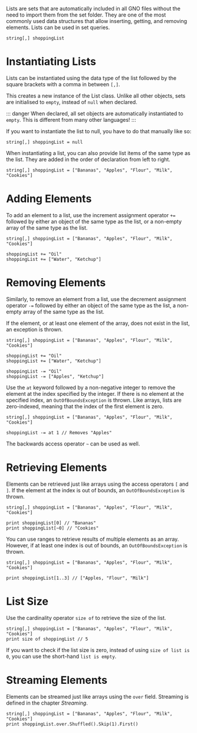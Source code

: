 Lists are sets that are automatically included in all GNO files without the need to import them
from the set folder. They are one of the most commonly used data structures that allow inserting,
getting, and removing elements. Lists can be used in set queries.

```gno
string[,] shoppingList
```

# Instantiating Lists

Lists can be instantiated using the data type of the list followed by the square brackets with
a comma in between `[,]`.

This creates a new instance of the List class. Unlike all other objects, sets are initialised to `empty`,
instead of `null` when declared.

::: danger
When declared, all set objects are automatically instantiated to `empty`.
This is different from many other languages!
:::

If you want to instantiate the list to null, you have to do that manually like so:

```gno
string[,] shoppingList = null
```

When instantiating a list, you can also provide list items of the same type as the list.
They are added in the order of declaration from left to right.

```gno
string[,] shoppingList = ["Bananas", "Apples", "Flour", "Milk", "Cookies"]
```

# Adding Elements

To add an element to a list, use the increment assignment operator `+=` followed by either an
object of the same type as the list, or a non-empty array of the same type as the list.

```gno
string[,] shoppingList = ["Bananas", "Apples", "Flour", "Milk", "Cookies"]

shoppingList += "Oil"
shoppingList += ["Water", "Ketchup"]
```

# Removing Elements

Similarly, to remove an element from a list, use the decrement assignment operator `-=` followed by
either an object of the same type as the list, a non-empty array of the same type as the list.

If the element, or at least one element of the array, does not exist in the list, an exception
is thrown.

```gno
string[,] shoppingList = ["Bananas", "Apples", "Flour", "Milk", "Cookies"]

shoppingList += "Oil"
shoppingList += ["Water", "Ketchup"]

shoppingList -= "Oil"
shoppingList -= ["Apples", "Ketchup"]
```

Use the `at` keyword followed by a non-negative integer to remove the element at the index specified
by the integer. If there is no element at the specified index, an `OutOfBoundsException` is thrown.
Like arrays, lists are zero-indexed, meaning that the index of the first element is zero.

```gno
string[,] shoppingList = ["Bananas", "Apples", "Flour", "Milk", "Cookies"]

shoppingList -= at 1 // Removes "Apples"
```

The backwards access operator `~` can be used as well.

# Retrieving Elements

Elements can be retrieved just like arrays using the access operators `[` and `]`.
If the element at the index is out of bounds, an `OutOfBoundsException` is thrown.

```gno
string[,] shoppingList = ["Bananas", "Apples", "Flour", "Milk", "Cookies"]

print shoppingList[0] // "Bananas"
print shoppingList[~0] // "Cookies"
```

You can use ranges to retrieve results of multiple elements as an array. However, if at least one
index is out of bounds, an `OutOfBoundsException` is thrown.

```gno
string[,] shoppingList = ["Bananas", "Apples", "Flour", "Milk", "Cookies"]

print shoppingList[1..3] // ["Apples, "Flour", "Milk"]
```

# List Size

Use the cardinality operator `size of` to retrieve the size of the list.

```gno
string[,] shoppingList = ["Bananas", "Apples", "Flour", "Milk", "Cookies"]
print size of shoppingList // 5
```

If you want to check if the list size is zero, instead of using `size of list is 0`, you can use
the short-hand `list is empty`.

# Streaming Elements

Elements can be streamed just like arrays using the `over` field. Streaming is defined in the
chapter _Streaming_.

```gno
string[,] shoppingList = ["Bananas", "Apples", "Flour", "Milk", "Cookies"]
print shoppingList.over.Shuffled().Skip(1).First()
```

